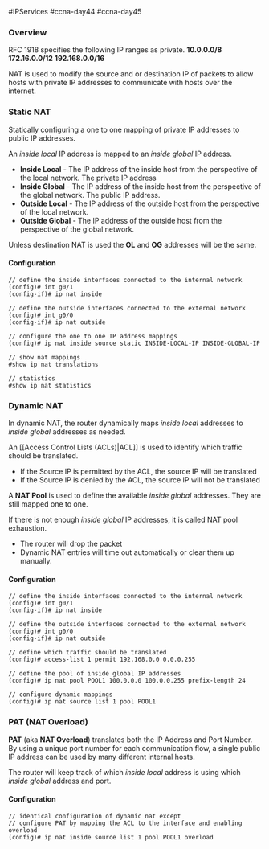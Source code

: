 #IPServices #ccna-day44 #ccna-day45

### Overview
RFC 1918 specifies the following IP ranges as private.
**10.0.0.0/8**
**172.16.0.0/12**
**192.168.0.0/16**

NAT is used to modify the source and or destination IP of packets to allow hosts with private IP addresses to communicate with hosts over the internet.

### Static NAT
Statically configuring a one to one mapping of private IP addresses to public IP addresses.

An *inside local* IP address is mapped to an *inside global* IP address.
- **Inside Local** - The IP address of the inside host from the perspective of the local network. The private IP address
- **Inside Global** - The IP address of the inside host from the perspective of the global network. The public IP address.
- **Outside Local** - The IP address of the outside host from the perspective of the local network.
- **Outside Global** - The IP address of the outside host from the perspective of the global network.

Unless destination NAT is used the **OL** and **OG** addresses will be the same.
#### Configuration
```ios
// define the inside interfaces connected to the internal network
(config)# int g0/1
(config-if)# ip nat inside

// define the outside interfaces connected to the external network
(config)# int g0/0
(config-if)# ip nat outside

// configure the one to one IP address mappings
(config)# ip nat inside source static INSIDE-LOCAL-IP INSIDE-GLOBAL-IP

// show nat mappings
#show ip nat translations

// statistics
#show ip nat statistics
```

### Dynamic NAT
In dynamic NAT, the router dynamically maps *inside local* addresses to *inside global* addresses as needed.

An [[Access Control Lists (ACLs)|ACL]] is used to identify which traffic should be translated.
- If the Source IP is permitted by the ACL, the source IP will be translated
- If the Source IP is denied by the ACL, the source IP will not be translated

A **NAT Pool** is used to define the available *inside global* addresses.
They are still mapped one to one. 

If there is not enough *inside global* IP addresses, it is called NAT pool exhaustion.
- The router will drop the packet
- Dynamic NAT entries will time out automatically or clear them up manually.

#### Configuration

```ios
// define the inside interfaces connected to the internal network
(config)# int g0/1
(config-if)# ip nat inside

// define the outside interfaces connected to the external network
(config)# int g0/0
(config-if)# ip nat outside

// define which traffic should be translated
(config)# access-list 1 permit 192.168.0.0 0.0.0.255

// define the pool of inside global IP addresses
(config)# ip nat pool POOL1 100.0.0.0 100.0.0.255 prefix-length 24

// configure dynamic mappings
(config)# ip nat source list 1 pool POOL1
```


### PAT (NAT Overload)
**PAT** (aka **NAT Overload**) translates both the IP Address and Port Number. By using a unique port number for each communication flow, a single public IP address can be used by many different internal hosts.

The router will keep track of which *inside local* address is using which *inside global* address and port.

#### Configuration
```ios
// identical configuration of dynamic nat except
// configure PAT by mapping the ACL to the interface and enabling overload
(config)# ip nat inside source list 1 pool POOL1 overload
```
